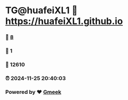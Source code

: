 # TG@huafeiXL1 :link: https://huafeiXL1.github.io 
### :page_facing_up: [8](https://huafeiXL1.github.io/tag.html) 
### :speech_balloon: 1 
### :hibiscus: 12610 
### :alarm_clock: 2024-11-25 20:40:03 
### Powered by :heart: [Gmeek](https://github.com/Meekdai/Gmeek)
